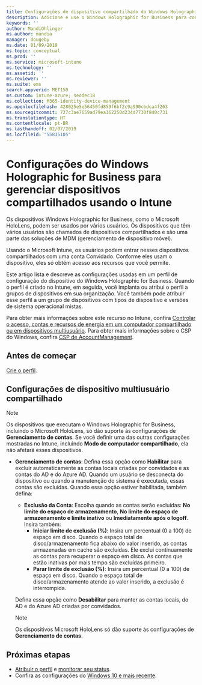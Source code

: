```yaml
---
title: Configurações de dispositivo compartilhado do Windows Holographic for Business – Microsoft Intune – Azure | Microsoft Docs
description: Adicione e use o Windows Holographic for Business para configurar dispositivos que são compartilhados ou usados por vários usuários no Microsoft Intune. Veja uma lista das configurações de Gerenciamento de Contas e o que elas fazem nos dispositivos, incluindo o Microsoft HoloLens.
keywords: ''
author: MandiOhlinger
ms.author: mandia
manager: dougeby
ms.date: 01/09/2019
ms.topic: conceptual
ms.prod: ''
ms.service: microsoft-intune
ms.technology: ''
ms.assetid: ''
ms.reviewer: ''
ms.suite: ems
search.appverid: MET150
ms.custom: intune-azure; seodec18
ms.collection: M365-identity-device-management
ms.openlocfilehash: 428025e5e56450fd859f6bf2c9a990cbdca4f263
ms.sourcegitcommit: 727c3ae7659ad79ea162250d234d7730f840c731
ms.translationtype: HT
ms.contentlocale: pt-BR
ms.lasthandoff: 02/07/2019
ms.locfileid: "55835105"
---
```

# <a name="windows-holographic-for-business-settings-to-manage-shared-devices-using-intune"></a>Configurações do Windows Holographic for Business para gerenciar dispositivos compartilhados usando o Intune

Os dispositivos Windows Holographic for Business, como o Microsoft HoloLens, podem ser usados por vários usuários. Os dispositivos que têm vários usuários são chamados de dispositivos compartilhados e são uma parte das soluções de MDM (gerenciamento de dispositivo móvel).

Usando o Microsoft Intune, os usuários podem entrar nesses dispositivos compartilhados com uma conta Convidado. Conforme eles usam o dispositivo, eles só obtém acesso aos recursos que você permite.

Este artigo lista e descreve as configurações usadas em um perfil de configuração do dispositivo do Windows Holographic for Business. Quando o perfil é criado no Intune, em seguida, você implanta ou atribui o perfil a grupos de dispositivos em sua organização. Você também pode atribuir esse perfil a um grupo de dispositivos com tipos de dispositivo e versões de sistema operacional mistas.

Para obter mais informações sobre este recurso no Intune, confira [Controlar o acesso, contas e recursos de energia em um computador compartilhado ou em dispositivos multiusuário](shared-user-device-settings.md). Para obter mais informações sobre o CSP do Windows, confira [CSP de AccountManagement](https://docs.microsoft.com/windows/client-management/mdm/accountmanagement-csp).

## <a name="before-your-begin"></a>Antes de começar

[Crie o perfil](shared-user-device-settings.md).

## <a name="shared-multi-user-device-settings"></a>Configurações de dispositivo multiusuário compartilhado

> [!NOTE]
> Os dispositivos que executam o Windows Holographic for Business, incluindo o Microsoft HoloLens, só dão suporte às configurações de **Gerenciamento de contas**. Se você definir uma das outras configurações mostradas no Intune, incluindo **Modo de computador compartilhado**, ela não afetará esses dispositivos.

- **Gerenciamento de contas**: Defina essa opção como **Habilitar** para excluir automaticamente as contas locais criadas por convidados e as contas do AD e do Azure AD. Quando um usuário se desconecta do dispositivo ou quando a manutenção do sistema é executada, essas contas são excluídas. Quando essa opção estiver habilitada, também defina:
  - **Exclusão da Conta**: Escolha quando as contas serão excluídas: **No limite do espaço de armazenamento**, **No limite do espaço de armazenamento e limite inativo** ou **Imediatamente após o logoff**. Insira também:
    - **Iniciar limite de exclusão (%)**: Insira um percentual (0 a 100) de espaço em disco. Quando o espaço total de disco/armazenamento fica abaixo do valor inserido, as contas armazenadas em cache são excluídas. Ele exclui continuamente as contas para recuperar o espaço em disco. As contas que estão inativas por mais tempo são excluídas primeiro.
    - **Parar limite de exclusão (%)**: Insira um percentual (0 a 100) de espaço em disco. Quando o espaço total de disco/armazenamento atende ao valor inserido, a exclusão é interrompida.

  Defina essa opção como **Desabilitar** para manter as contas locais, do AD e do Azure AD criadas por convidados.

  > [!NOTE]
  > Os dispositivos Microsoft HoloLens só dão suporte às configurações de **Gerenciamento de contas**.

## <a name="next-steps"></a>Próximas etapas

- [Atribuir o perfil](device-profile-assign.md) e [monitorar seu status](device-profile-monitor.md).
- Confira as configurações do [Windows 10 e mais recente](shared-user-device-settings-windows.md).
